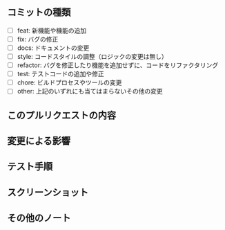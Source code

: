 ## コミットの種類
<!-- このプルリクエストに最も当てはまるコミットの種類を選択してください。 -->
- [ ] feat: 新機能や機能の追加
- [ ] fix: バグの修正
- [ ] docs: ドキュメントの変更
- [ ] style: コードスタイルの調整（ロジックの変更は無し）
- [ ] refactor: バグを修正したり機能を追加せずに、コードをリファクタリング
- [ ] test: テストコードの追加や修正
- [ ] chore: ビルドプロセスやツールの変更
- [ ] other: 上記のいずれにも当てはまらないその他の変更

## このプルリクエストの内容
<!-- このPRで達成したいことや、具体的な変更内容を記述してください。 -->

## 変更による影響
<!-- この変更がアプリケーションやプロジェクトに与える影響を、可能な限り詳細に記述してください。 -->

## テスト手順
<!-- この変更をテストする手順を記述してください。必要なコマンド、環境設定、期待する結果などを含めてください。 -->

## スクリーンショット
<!-- 変更内容を示すのに役立つスクリーンショットがあれば、ここに追加してください。 -->

## その他のノート
<!-- このPRに関連するその他の情報があれば、ここに追加してください。 -->
